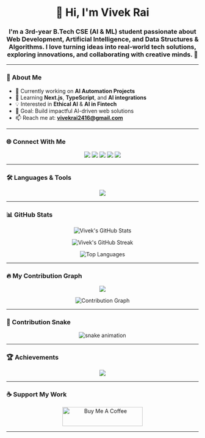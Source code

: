 <h1 align="center">👋 Hi, I'm Vivek Rai</h1>
<h3 align="center">
I'm a 3rd-year B.Tech CSE (AI & ML) student passionate about Web Development, Artificial Intelligence, and Data Structures & Algorithms.  
I love turning ideas into real-world tech solutions, exploring innovations, and collaborating with creative minds. 🚀  
</h3>

---

### 🌟 About Me  
- 🔭 Currently working on **AI Automation Projects**  
- 🌱 Learning **Next.js**, **TypeScript**, and **AI integrations**  
- 💡 Interested in **Ethical AI** & **AI in Fintech**  
- 🎯 Goal: Build impactful AI-driven web solutions  
- 📫 Reach me at: **vivekrai2416@gmail.com**  

---

### 🌐 Connect With Me  
<p align="center">
  <a href="https://twitter.com/vivek_rai_04" target="_blank"><img src="https://img.shields.io/badge/Twitter-1DA1F2?style=for-the-badge&logo=twitter&logoColor=white" /></a>
  <a href="https://linkedin.com/in/vivekrai-dev" target="_blank"><img src="https://img.shields.io/badge/LinkedIn-0077B5?style=for-the-badge&logo=linkedin&logoColor=white" /></a>
  <a href="https://instagram.com/_vivek_rai_04" target="_blank"><img src="https://img.shields.io/badge/Instagram-E4405F?style=for-the-badge&logo=instagram&logoColor=white" /></a>
  <a href="https://leetcode.com/u/qynp3gqqix/" target="_blank"><img src="https://img.shields.io/badge/LeetCode-FFA116?style=for-the-badge&logo=leetcode&logoColor=black" /></a>
  <a href="https://discord.gg/vivek_rai_04_09687" target="_blank"><img src="https://img.shields.io/badge/Discord-5865F2?style=for-the-badge&logo=discord&logoColor=white" /></a>
</p>

---

### 🛠️ Languages & Tools  
<p align="center">
  <img src="https://skillicons.dev/icons?i=html,css,javascript,typescript,react,nextjs,nodejs,express,mongodb,python,java,cpp,tailwind,docker,aws,git,postman,firebase,figma,tensorflow,opencv" />
</p>

---

### 📊 GitHub Stats  
<p align="center">
  <img src="https://github-readme-stats.vercel.app/api?username=vivekrai-gif&show_icons=true&theme=tokyonight" alt="Vivek's GitHub Stats" />
</p>

<p align="center">
  <img src="https://github-readme-streak-stats.herokuapp.com/?user=vivekrai-gif&theme=tokyonight" alt="Vivek's GitHub Streak" />
</p>

<p align="center">
  <img src="https://github-readme-stats.vercel.app/api/top-langs?username=vivekrai-gif&show_icons=true&locale=en&layout=compact&theme=tokyonight" alt="Top Languages" />
</p>

---

### 🔥 My Contribution Graph  
<p align="center">
  <img src="https://github-contributor-stats.vercel.app/api?username=vivekrai-gif&limit=5&theme=tokyonight&combine_all_yearly_contributions=true" />
</p>

<p align="center">
  <img src="https://github-readme-activity-graph.vercel.app/graph?username=vivekrai-gif&bg_color=0d1117&color=7fdbca&line=00bfff&point=ffffff&area=true&hide_border=true" alt="Contribution Graph" />
</p>

---

### 🐍 Contribution Snake  
<p align="center">
  <img src="https://raw.githubusercontent.com/vivekrai-gif/vivekrai-gif/output/github-contribution-grid-snake-dark.svg" alt="snake animation" />
</p>

---

### 🏆 Achievements  
<p align="center">
  <img src="https://github-profile-trophy.vercel.app/?username=vivekrai-gif&theme=tokyonight&no-bg=true&margin-w=15" />
</p>

---

### ☕ Support My Work  
<p align="center">
  <a href="https://buymeacoffee.com/vivekrai24d" target="_blank">
    <img src="https://cdn.buymeacoffee.com/buttons/v2/default-yellow.png" height="50" width="210" alt="Buy Me A Coffee" />
  </a>
</p>

---
